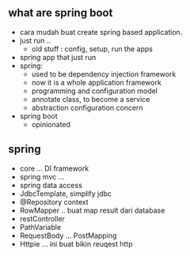 ## what are spring boot
- cara mudah buat create spring based application.
- just run ..
    - old stuff : config, setup, run the apps
- spring app that just run
- spring:
    - used to be dependency injection framework
    - now it is a whole application framework
    - programming and configuration model
    - annotate class, to become a service
    - abstraction configuration concern
- spring boot
    - opinionated

## spring
- core ... DI framework
- spring mvc ...
- spring data access
- JdbcTemplate, simplify jdbc
- @Repository context
- RowMapper .. buat map result dari database
- restController
- PathVariable
- RequestBody ... PostMapping
- Httpie ... ini buat bikin reuqest http

